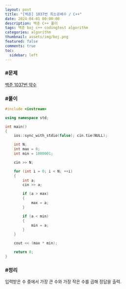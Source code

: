 ```yaml
---
layout: post
title: "[백준] 1037번 최소공배수 / C++"
date: 2024-04-01 00:00:00
description: 백준 C++ 풀이
tags: 백준 boj c++ codingtest algorithm
categories: algorithm
thumbnail: assets/img/boj.png
featured: false
comments: true
toc:
  sidebar: left
---
```


### #문제
[백준 1037번 약수](https://www.acmicpc.net/problem/1037)

### #풀이
```c++
#include <iostream>

using namespace std;

int main()
{
	ios::sync_with_stdio(false); cin.tie(NULL);

	int N;
	int max = 0;
	int min = 1000001;

	cin >> N;

	for (int i = 0; i < N; ++i)
	{
		int a;
		cin >> a;

		if (a > max)
		{
			max = a;
		}

		if (a < min)
		{
			min = a;
		}
	}

	cout << (max * min);

	return 0;
}
```

### #정리
입력받은 수 중에서 가장 큰 수와 가장 작은 수를 곱해 정답을 출력.